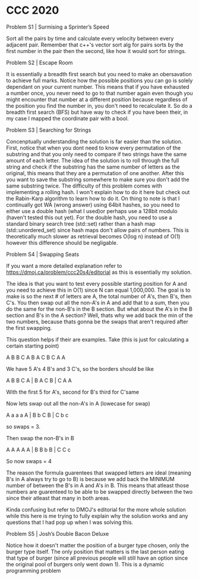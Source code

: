 # CCC 2020

Problem S1 | Surmising a Sprinter’s Speed

Sort all the pairs by time and calculate every velocity between
every adjacent pair. Remember that c++'s vector sort alg for pairs sorts
by the first number in the pair then the second, like how it would 
sort for strings.

Problem S2 | Escape Room

It is essentially a breadth first search but you need to make an obersavation
to achieve full marks. Notice how the possible positions you can go is solely
dependant on your current number. This means that if you have exhausted a 
number once, you never need to go to that number again even though you might
encounter that number at a different position because regardless of the position
you find the number in, you don't need to recalculate it. So do a breadth first search
(BFS) but have way to check if you have been their, in my case I mapped the coordinate
pair with a bool.

Problem S3 | Searching for Strings

Concenptually understanding the solution is far easier than the solution. First, notice
that when you dont need to know every permutation of the substring and that you only need 
to compare if two strings have the same amount of each letter. The idea of the solution is
to roll through the full string and check if the substring has the same number of letters as
the original, this means that they are a permutation of one another. After this you want
to save the substring somewhere to make sure you don't add the same substring twice. The 
difficulty of this problem comes with implementing a rolling hash. I won't explain how to do 
it here but check out the Rabin-Karp algorithm to learn how to do it. On thing to note is that I
continually got WA (wrong answer) using 64bit hashes, so you need to either use a double hash 
(what I used)or perhaps use a 128bit modulo (haven't tested this out yet). For the double hash,
you need to use a standard binary search tree (std::set) rather than a hash map (std::unordered_set)
since hash maps don't allow pairs of numbers. This is theoretically much slower as retrieval becomes
O(log n) instead of O(1) however this difference should be negligable.

Problem S4 | Swapping Seats

If you want a more detailed explanation refer to https://dmoj.ca/problem/ccc20s4/editorial as 
this is essentially my solution.

The idea is that you want to test every possible starting position for A and you need to achieve 
this in O(1) since N can equal 1,000,000. The goal is to make is so the next # of letters are A,
the total number of A's, then B's, then C's. You then swap out all the non-A's in A and add that 
to a sum, then you do the same for the non-B's in the B section. But what about the A's in the B
section and B's in the A section? Well, thats why we add back the min of the two numbers, because
thats gonna be the swaps that aren't required after the first swapping. 

This question helps if their are examples. 
Take (this is just for calculating a certain starting point)

A B B C A B A C B C A A

We have 5 A's 4 B's and 3 C's, so the borders should be like

A B B C A | B A C B | C A A

With the first 5 for A's, second for B's third for C'same

Now lets swap out all the non-A's in A (lowecase for swap)

A a a a A | B b C B | C b c

so swaps = 3. 



Then swap the non-B's in B

A A A A A | B B b B | C C c

So now swaps = 4


The reason the formula guarentees that swapped letters are ideal
(meaning B's in A always try to go to B) is because we add back the
MINIMUM number of between the B's in A and A's in B. This means that atleast
those numbers are guarenteed to be able to be swapped directly between the two 
since their atleast that many in both areas.


Kinda confusing but refer to DMOJ's editorial for the more whole solution
while this here is me trying to fully explain why the solution works and any
questions that I had pop up when I was solving this.


Problem S5 | Josh’s Double Bacon Deluxe

Notice how it doesn't matter the position of a burger type chosen, only the 
burger type itself. The only position that matters is the last person eating 
that type of burger (since all previous people will still have an option since
the original pool of burgers only went down 1). This is a dynamic programming
problem

